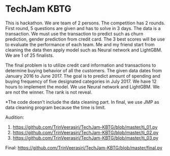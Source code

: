 # TechJam KBTG
This is hackathon. We are team of 2 persons. The competition has 2 rounds. First round, 5 questions are given and has to solve in 3 days. The data is a transaction. We must use the transaction to predict such as churn prediction, gender prediction from credit card. The 3 best scores will be use to evaluate the performance of each team. Me and my friend start from cleaning the data then apply model such as Neural network and LightGBM. We are 1 of 25 finalists.

The final problem is to utilize credit card information and transactions to determine buying behavior of all the customers. The given data dates from January 2016 to June 2017. The goal is to predict amount of spending and buying frequency of five designated categories in July 2017. We have 12 hours to implement the model. We use Neural network and LightGBM. We are not the winner. The rank is not reveal.

*The code doesn't include the data cleaning part. In final, we use JMP as data cleaning program because the time is limit.

Audition:
1. https://github.com/TrinVeerasiri/TechJam-KBTG/blob/master/tj_01.py
2. https://github.com/TrinVeerasiri/TechJam-KBTG/blob/master/tj_02.py
3. https://github.com/TrinVeerasiri/TechJam-KBTG/blob/master/tj_03.py

Final:
https://github.com/TrinVeerasiri/TechJam-KBTG/blob/master/final.py
